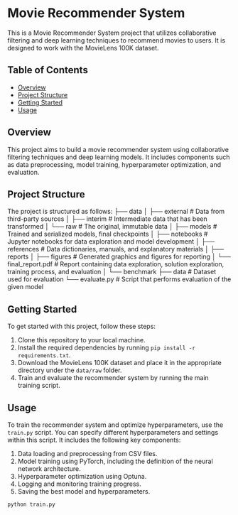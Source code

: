 # Movie Recommender System

This is a Movie Recommender System project that utilizes collaborative filtering and deep learning techniques to recommend movies to users. It is designed to work with the MovieLens 100K dataset.

## Table of Contents

- [Overview](#overview)
- [Project Structure](#project-structure)
- [Getting Started](#getting-started)
- [Usage](#usage)

## Overview

This project aims to build a movie recommender system using collaborative filtering techniques and deep learning models. It includes components such as data preprocessing, model training, hyperparameter optimization, and evaluation.

## Project Structure

The project is structured as follows:
├── data
│   ├── external # Data from third-party sources
│   ├── interim # Intermediate data that has been transformed
│   └── raw # The original, immutable data
│
├── models # Trained and serialized models, final checkpoints
│
├── notebooks # Jupyter notebooks for data exploration and model development
│
├── references # Data dictionaries, manuals, and explanatory materials
│
├── reports
│   ├── figures # Generated graphics and figures for reporting
│   └── final_report.pdf # Report containing data exploration, solution exploration, training process, and evaluation
│
└── benchmark
    ├── data # Dataset used for evaluation
    └── evaluate.py # Script that performs evaluation of the given model


## Getting Started

To get started with this project, follow these steps:

1. Clone this repository to your local machine.
2. Install the required dependencies by running `pip install -r requirements.txt`.
3. Download the MovieLens 100K dataset and place it in the appropriate directory under the `data/raw` folder.
4. Train and evaluate the recommender system by running the main training script.

## Usage

To train the recommender system and optimize hyperparameters, use the `train.py` script. You can specify different hyperparameters and settings within this script. It includes the following key components:
1. Data loading and preprocessing from CSV files.
2. Model training using PyTorch, including the definition of the neural network architecture.
3. Hyperparameter optimization using Optuna.
4. Logging and monitoring training progress.
5. Saving the best model and hyperparameters.

```bash
python train.py
